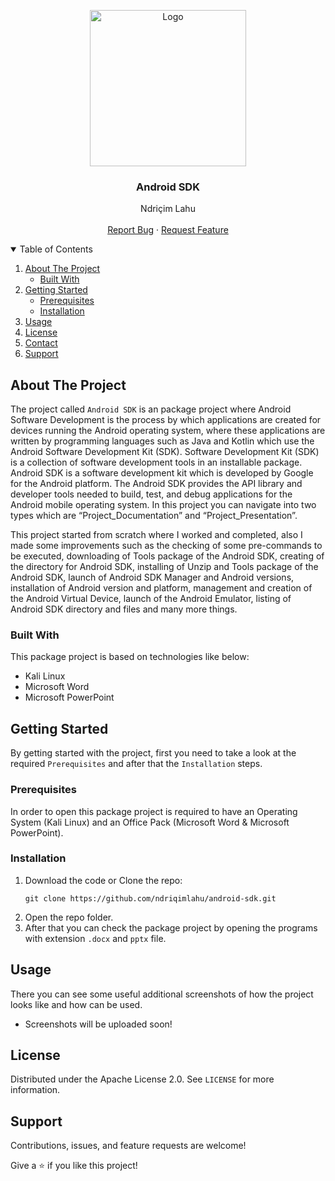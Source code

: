 <!-- PROJECT LOGO -->
<p align="center">
  <img src="https://github.com/ndriqimlahu/ndriqim-lahu-portfolio/blob/main/assets/portfolio/AndroidSDK.png" alt="Logo" width="250" height="250">
  <h3 align="center">Android SDK</h3>
  <p align="center">
    Ndriçim Lahu
    <br>
    <br>
    <a href="https://github.com/ndriqimlahu/android-sdk/issues">Report Bug</a>
    ·
    <a href="https://github.com/ndriqimlahu/android-sdk/issues">Request Feature</a>
  </p>
</p>


<!-- TABLE OF CONTENTS -->
<details open="open">
  <summary>Table of Contents</summary>
  <ol>
    <li>
      <a href="#about-the-project">About The Project</a>
      <ul>
        <li><a href="#built-with">Built With</a></li>
      </ul>
    </li>
    <li>
      <a href="#getting-started">Getting Started</a>
      <ul>
        <li><a href="#prerequisites">Prerequisites</a></li>
        <li><a href="#installation">Installation</a></li>
      </ul>
    </li>
    <li><a href="#usage">Usage</a></li>
    <li><a href="#license">License</a></li>
    <li><a href="#contact">Contact</a></li>
    <li><a href="#support">Support</a></li>
  </ol>
</details>


<!-- ABOUT THE PROJECT -->
## About The Project

The project called `Android SDK` is an package project where Android Software Development is the process by which applications are created for devices running the Android operating system, where these applications are written by programming languages such as Java and Kotlin which use the Android Software Development Kit (SDK). Software Development Kit (SDK) is a collection of software development tools in an installable package. Android SDK is a software development kit which is developed by Google for the Android platform. The Android SDK provides the API library and developer tools needed to build, test, and debug applications for the Android mobile operating system. In this project you can navigate into two types which are “Project_Documentation” and “Project_Presentation”.

This project started from scratch where I worked and completed, also I made some improvements such as the checking of some pre-commands to be executed, downloading of Tools package of the Android SDK, creating of the directory for Android SDK, installing of Unzip and Tools package of the Android SDK, launch of Android SDK Manager and Android versions, installation of Android version and platform, management and creation of the Android Virtual Device, launch of the Android Emulator, listing of Android SDK directory and files and many more things.


### Built With

This package project is based on technologies like below:

* Kali Linux
* Microsoft Word
* Microsoft PowerPoint


<!-- GETTING STARTED -->
## Getting Started

By getting started with the project, first you need to take a look at the required `Prerequisites` and after that the `Installation` steps.


### Prerequisites

In order to open this package project is required to have an Operating System (Kali Linux) and an Office Pack (Microsoft Word & Microsoft PowerPoint).


### Installation

1. Download the code or Clone the repo:
   ```terminal
   git clone https://github.com/ndriqimlahu/android-sdk.git
   ```
2. Open the repo folder.
3. After that you can check the package project by opening the programs with extension `.docx` and `pptx` file.


<!-- USAGE -->
## Usage

There you can see some useful additional screenshots of how the project looks like and how can be used.

* Screenshots will be uploaded soon!


<!-- LICENSE -->
## License

Distributed under the Apache License 2.0. See `LICENSE` for more information.


<!-- SUPPORT -->
## Support

Contributions, issues, and feature requests are welcome!

Give a ⭐️ if you like this project!
